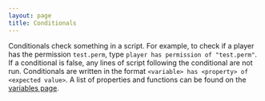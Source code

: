 ```yaml
---
layout: page
title: Conditionals
---
```


Conditionals check something in a script. For example, to check if a player has the permission `test.perm`, type
`player has permission of "test.perm"`. If a conditional is false, any lines of script following the conditional are not run.
Conditionals are written in the format `<variable> has <property> of <expected value>`.
A list of properties and functions can be found on the [variables page](http://flibiostudio.github.io/SimpleScriptDocs/components/variables.html).
